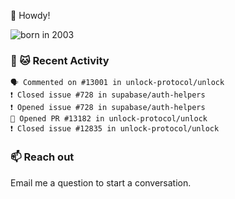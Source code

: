 👋 Howdy!

![born in 2003](https://img.shields.io/badge/last%20major%20release-2003-success)

### 🧶 🐱 Recent Activity

```
🗣 Commented on #13001 in unlock-protocol/unlock
❗️ Closed issue #728 in supabase/auth-helpers
❗️ Opened issue #728 in supabase/auth-helpers
💪 Opened PR #13182 in unlock-protocol/unlock
❗️ Closed issue #12835 in unlock-protocol/unlock
```

### 📫 Reach out

Email me a question to start a conversation.
